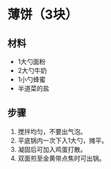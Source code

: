 # 薄饼（3块）

## 材料
- 1大勺面粉
- 2大勺牛奶
- 1小勺蜂蜜
- 半道菜的盐

## 步骤
1. 搅拌均匀，不要出气泡。
2. 平底锅内一次下入1大勺，摊平。
3. 凝固后可加入鸡蛋打散。
4. 双面煎至金黄带点焦时可出锅。
